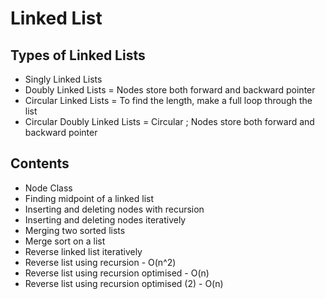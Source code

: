 # Linked List

## Types of Linked Lists

- Singly Linked Lists
- Doubly Linked Lists = Nodes store both forward and backward pointer
- Circular Linked Lists = To find the length, make a full loop through the list
- Circular Doubly Linked Lists = Circular ; Nodes store both forward and backward pointer

## Contents

- Node Class
- Finding midpoint of a linked list
- Inserting and deleting nodes with recursion
- Inserting and deleting nodes iteratively
- Merging two sorted lists
- Merge sort on a list
- Reverse linked list iteratively
- Reverse list using recursion - O(n^2)
- Reverse list using recursion optimised - O(n)
- Reverse list using recursion optimised (2) - O(n)
